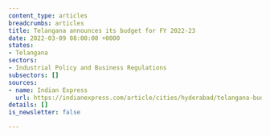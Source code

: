 ```yaml
---
content_type: articles
breadcrumbs: articles
title: Telangana announces its budget for FY 2022-23
date: 2022-03-09 08:00:00 +0000
states:
- Telangana
sectors:
- Industrial Policy and Business Regulations
subsectors: []
sources:
- name: Indian Express
  url: https://indianexpress.com/article/cities/hyderabad/telangana-budget-harish-rao-bjp-mla-suspended-7804799/
details: []
is_newsletter: false

---
```

